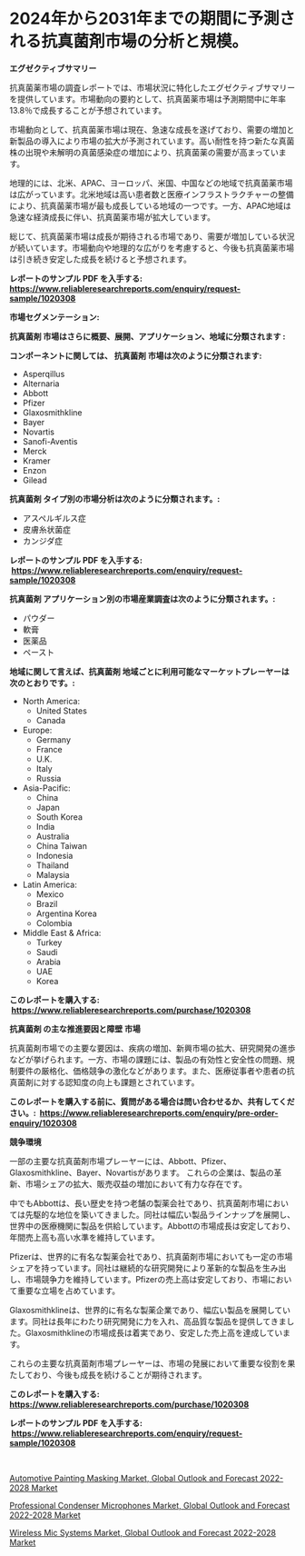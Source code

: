 <p><h1>2024年から2031年までの期間に予測される抗真菌剤市場の分析と規模。</h1></p><p><strong>エグゼクティブサマリー</strong></p>
<p><p>抗真菌薬市場の調査レポートでは、市場状況に特化したエグゼクティブサマリーを提供しています。市場動向の要約として、抗真菌薬市場は予測期間中に年率13.8％で成長することが予想されています。</p><p>市場動向として、抗真菌薬市場は現在、急速な成長を遂げており、需要の増加と新製品の導入により市場の拡大が予測されています。高い耐性を持つ新たな真菌株の出現や未解明の真菌感染症の増加により、抗真菌薬の需要が高まっています。</p><p>地理的には、北米、APAC、ヨーロッパ、米国、中国などの地域で抗真菌薬市場は広がっています。北米地域は高い患者数と医療インフラストラクチャーの整備により、抗真菌薬市場が最も成長している地域の一つです。一方、APAC地域は急速な経済成長に伴い、抗真菌薬市場が拡大しています。</p><p>総じて、抗真菌薬市場は成長が期待される市場であり、需要が増加している状況が続いています。市場動向や地理的な広がりを考慮すると、今後も抗真菌薬市場は引き続き安定した成長を続けると予想されます。</p></p>
<p><strong>レポートのサンプル PDF を入手する: <a href="https://www.reliableresearchreports.com/enquiry/request-sample/1020308">https://www.reliableresearchreports.com/enquiry/request-sample/1020308</a></strong></p>
<p><strong>市場セグメンテーション:</strong></p>
<p><strong> 抗真菌剤 市場はさらに概要、展開、アプリケーション、地域に分類されます :</strong></p>
<p><strong>コンポーネントに関しては、 抗真菌剤 市場は次のように分類されます: &nbsp;</strong></p>
<p><ul><li>Asperqillus</li><li>Alternaria</li><li>Abbott</li><li>Pfizer</li><li>Glaxosmithkline</li><li>Bayer</li><li>Novartis</li><li>Sanofi-Aventis</li><li>Merck</li><li>Kramer</li><li>Enzon</li><li>Gilead</li></ul></p>
<p><strong> 抗真菌剤 タイプ別の市場分析は次のように分類されます。:</strong></p>
<p><ul><li>アスペルギルス症</li><li>皮膚糸状菌症</li><li>カンジダ症</li></ul></p>
<p><strong>レポートのサンプル PDF を入手する: &nbsp;<a href="https://www.reliableresearchreports.com/enquiry/request-sample/1020308">https://www.reliableresearchreports.com/enquiry/request-sample/1020308</a></strong></p>
<p><strong> 抗真菌剤 アプリケーション別の市場産業調査は次のように分類されます。:</strong></p>
<p><ul><li>パウダー</li><li>軟膏</li><li>医薬品</li><li>ペースト</li></ul></p>
<p><strong>地域に関して言えば、抗真菌剤 地域ごとに利用可能なマーケットプレーヤーは次のとおりです。:</strong></p>
<p><ul>
    <li>
        North America:
        <ul>
            <li>United States</li>
            <li>Canada</li>
        </ul>
    </li>
    <li>
        Europe:
        <ul>
            <li>Germany</li>
            <li>France</li>
            <li>U.K.</li>
            <li>Italy</li>
            <li>Russia</li>
        </ul>
    </li>
    <li>
        Asia-Pacific:
        <ul>
            <li>China</li>
            <li>Japan</li>
            <li>South Korea</li>
            <li>India</li>
            <li>Australia</li>
            <li>China Taiwan</li>
            <li>Indonesia</li>
            <li>Thailand</li>
            <li>Malaysia</li>
        </ul>
    </li>
    <li>
        Latin America:
        <ul>
            <li>Mexico</li>
            <li>Brazil</li>
            <li>Argentina Korea</li>
            <li>Colombia</li>
        </ul>
    </li>
    <li>
        Middle East & Africa:
        <ul>
            <li>Turkey</li>
            <li>Saudi</li>
            <li>Arabia</li>
            <li>UAE</li>
            <li>Korea</li>
        </ul>
    </li>
    </ul></p>
<p><strong>このレポートを購入する: &nbsp;<a href="https://www.reliableresearchreports.com/purchase/1020308">https://www.reliableresearchreports.com/purchase/1020308</a></strong></p>
<p><strong>抗真菌剤 の主な推進要因と障壁 市場</strong></p>
<p><p>抗真菌剤市場での主要な要因は、疾病の増加、新興市場の拡大、研究開発の進歩などが挙げられます。一方、市場の課題には、製品の有効性と安全性の問題、規制要件の厳格化、価格競争の激化などがあります。また、医療従事者や患者の抗真菌剤に対する認知度の向上も課題とされています。</p></p>
<p><strong>このレポートを購入する前に、質問がある場合は問い合わせるか、共有してください。:&nbsp; <a href="https://www.reliableresearchreports.com/enquiry/pre-order-enquiry/1020308">https://www.reliableresearchreports.com/enquiry/pre-order-enquiry/1020308</a></strong></p>
<p><strong>競争環境</strong></p>
<p><p>一部の主要な抗真菌剤市場プレーヤーには、Abbott、Pfizer、Glaxosmithkline、Bayer、Novartisがあります。 これらの企業は、製品の革新、市場シェアの拡大、販売収益の増加において有力な存在です。</p><p>中でもAbbottは、長い歴史を持つ老舗の製薬会社であり、抗真菌剤市場においては先駆的な地位を築いてきました。同社は幅広い製品ラインナップを展開し、世界中の医療機関に製品を供給しています。Abbottの市場成長は安定しており、年間売上高も高い水準を維持しています。</p><p>Pfizerは、世界的に有名な製薬会社であり、抗真菌剤市場においても一定の市場シェアを持っています。同社は継続的な研究開発により革新的な製品を生み出し、市場競争力を維持しています。Pfizerの売上高は安定しており、市場において重要な立場を占めています。</p><p>Glaxosmithklineは、世界的に有名な製薬企業であり、幅広い製品を展開しています。同社は長年にわたり研究開発に力を入れ、高品質な製品を提供してきました。Glaxosmithklineの市場成長は着実であり、安定した売上高を達成しています。</p><p>これらの主要な抗真菌剤市場プレーヤーは、市場の発展において重要な役割を果たしており、今後も成長を続けることが期待されます。</p></p>
<p><strong>このレポートを購入する: &nbsp; <a href="https://www.reliableresearchreports.com/purchase/1020308">https://www.reliableresearchreports.com/purchase/1020308</a></strong></p>
<p><strong>レポートのサンプル PDF を入手する: &nbsp;<a href="https://www.reliableresearchreports.com/enquiry/request-sample/1020308">https://www.reliableresearchreports.com/enquiry/request-sample/1020308</a></strong><strong></strong></p>
<p>&nbsp;</p>
<p><p><a href="https://view.publitas.com/reportprime-1/automotive-painting-masking-market-global-outlook-and-forecast-2022-2028-market-research-report-provides-thorough-industry-overview-which-offers-an-in-depth-analysis-of-product-trends-and-new-market-divisions/">Automotive Painting Masking Market, Global Outlook and Forecast 2022-2028 Market</a></p><p><a href="https://view.publitas.com/reportprime-1/professional-condenser-microphones-market-global-outlook-and-forecast-2022-2028-market-size-market-share-and-global-market-analysis-report-2023-2030/">Professional Condenser Microphones Market, Global Outlook and Forecast 2022-2028 Market</a></p><p><a href="https://view.publitas.com/reportprime-1/wireless-mic-systems-market-global-outlook-and-forecast-2022-2028-market-size-2023-2030-global-industrial-analysis-key-geographical-regions-market-share-top-key-players-product-types-and-forecast-research-report/">Wireless Mic Systems Market, Global Outlook and Forecast 2022-2028 Market</a></p></p>